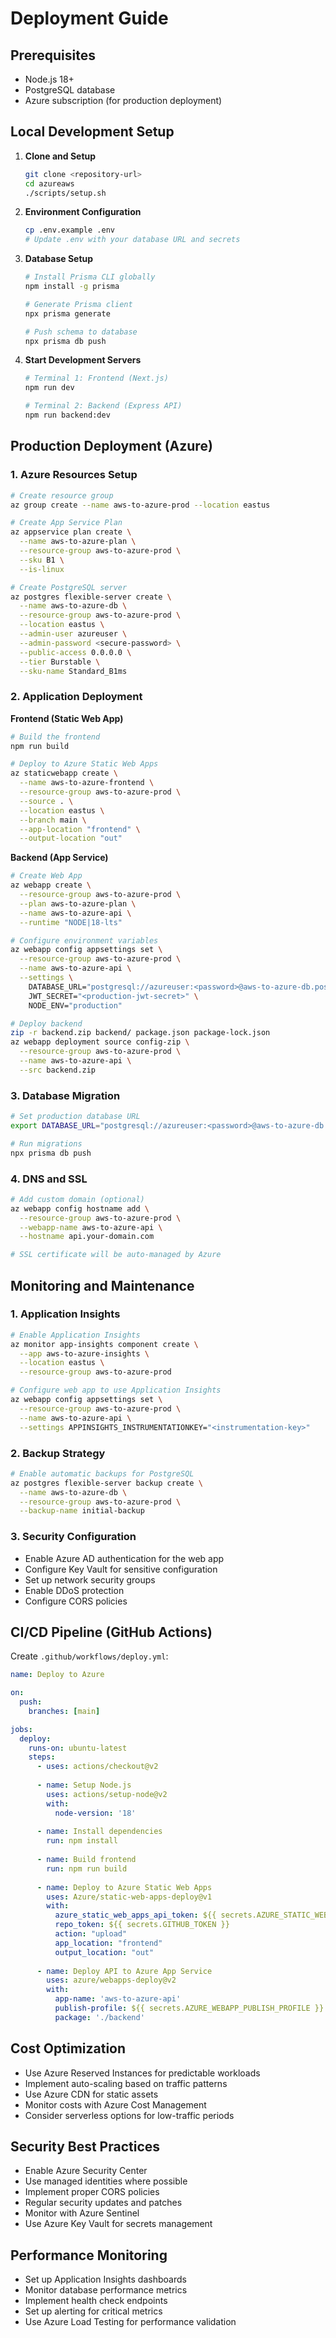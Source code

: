 # Deployment Guide

## Prerequisites

- Node.js 18+
- PostgreSQL database
- Azure subscription (for production deployment)

## Local Development Setup

1. **Clone and Setup**
   ```bash
   git clone <repository-url>
   cd azureaws
   ./scripts/setup.sh
   ```

2. **Environment Configuration**
   ```bash
   cp .env.example .env
   # Update .env with your database URL and secrets
   ```

3. **Database Setup**
   ```bash
   # Install Prisma CLI globally
   npm install -g prisma
   
   # Generate Prisma client
   npx prisma generate
   
   # Push schema to database
   npx prisma db push
   ```

4. **Start Development Servers**
   ```bash
   # Terminal 1: Frontend (Next.js)
   npm run dev
   
   # Terminal 2: Backend (Express API)
   npm run backend:dev
   ```

## Production Deployment (Azure)

### 1. Azure Resources Setup

```bash
# Create resource group
az group create --name aws-to-azure-prod --location eastus

# Create App Service Plan
az appservice plan create \
  --name aws-to-azure-plan \
  --resource-group aws-to-azure-prod \
  --sku B1 \
  --is-linux

# Create PostgreSQL server
az postgres flexible-server create \
  --name aws-to-azure-db \
  --resource-group aws-to-azure-prod \
  --location eastus \
  --admin-user azureuser \
  --admin-password <secure-password> \
  --public-access 0.0.0.0 \
  --tier Burstable \
  --sku-name Standard_B1ms
```

### 2. Application Deployment

**Frontend (Static Web App)**
```bash
# Build the frontend
npm run build

# Deploy to Azure Static Web Apps
az staticwebapp create \
  --name aws-to-azure-frontend \
  --resource-group aws-to-azure-prod \
  --source . \
  --location eastus \
  --branch main \
  --app-location "frontend" \
  --output-location "out"
```

**Backend (App Service)**
```bash
# Create Web App
az webapp create \
  --resource-group aws-to-azure-prod \
  --plan aws-to-azure-plan \
  --name aws-to-azure-api \
  --runtime "NODE|18-lts"

# Configure environment variables
az webapp config appsettings set \
  --resource-group aws-to-azure-prod \
  --name aws-to-azure-api \
  --settings \
    DATABASE_URL="postgresql://azureuser:<password>@aws-to-azure-db.postgres.database.azure.com:5432/postgres" \
    JWT_SECRET="<production-jwt-secret>" \
    NODE_ENV="production"

# Deploy backend
zip -r backend.zip backend/ package.json package-lock.json
az webapp deployment source config-zip \
  --resource-group aws-to-azure-prod \
  --name aws-to-azure-api \
  --src backend.zip
```

### 3. Database Migration

```bash
# Set production database URL
export DATABASE_URL="postgresql://azureuser:<password>@aws-to-azure-db.postgres.database.azure.com:5432/postgres"

# Run migrations
npx prisma db push
```

### 4. DNS and SSL

```bash
# Add custom domain (optional)
az webapp config hostname add \
  --resource-group aws-to-azure-prod \
  --webapp-name aws-to-azure-api \
  --hostname api.your-domain.com

# SSL certificate will be auto-managed by Azure
```

## Monitoring and Maintenance

### 1. Application Insights
```bash
# Enable Application Insights
az monitor app-insights component create \
  --app aws-to-azure-insights \
  --location eastus \
  --resource-group aws-to-azure-prod

# Configure web app to use Application Insights
az webapp config appsettings set \
  --resource-group aws-to-azure-prod \
  --name aws-to-azure-api \
  --settings APPINSIGHTS_INSTRUMENTATIONKEY="<instrumentation-key>"
```

### 2. Backup Strategy
```bash
# Enable automatic backups for PostgreSQL
az postgres flexible-server backup create \
  --name aws-to-azure-db \
  --resource-group aws-to-azure-prod \
  --backup-name initial-backup
```

### 3. Security Configuration

- Enable Azure AD authentication for the web app
- Configure Key Vault for sensitive configuration
- Set up network security groups
- Enable DDoS protection
- Configure CORS policies

## CI/CD Pipeline (GitHub Actions)

Create `.github/workflows/deploy.yml`:

```yaml
name: Deploy to Azure

on:
  push:
    branches: [main]

jobs:
  deploy:
    runs-on: ubuntu-latest
    steps:
      - uses: actions/checkout@v2
      
      - name: Setup Node.js
        uses: actions/setup-node@v2
        with:
          node-version: '18'
          
      - name: Install dependencies
        run: npm install
        
      - name: Build frontend
        run: npm run build
        
      - name: Deploy to Azure Static Web Apps
        uses: Azure/static-web-apps-deploy@v1
        with:
          azure_static_web_apps_api_token: ${{ secrets.AZURE_STATIC_WEB_APPS_API_TOKEN }}
          repo_token: ${{ secrets.GITHUB_TOKEN }}
          action: "upload"
          app_location: "frontend"
          output_location: "out"
          
      - name: Deploy API to Azure App Service
        uses: azure/webapps-deploy@v2
        with:
          app-name: 'aws-to-azure-api'
          publish-profile: ${{ secrets.AZURE_WEBAPP_PUBLISH_PROFILE }}
          package: './backend'
```

## Cost Optimization

- Use Azure Reserved Instances for predictable workloads
- Implement auto-scaling based on traffic patterns  
- Use Azure CDN for static assets
- Monitor costs with Azure Cost Management
- Consider serverless options for low-traffic periods

## Security Best Practices

- Enable Azure Security Center
- Use managed identities where possible
- Implement proper CORS policies
- Regular security updates and patches
- Monitor with Azure Sentinel
- Use Azure Key Vault for secrets management

## Performance Monitoring

- Set up Application Insights dashboards
- Monitor database performance metrics
- Implement health check endpoints
- Set up alerting for critical metrics
- Use Azure Load Testing for performance validation